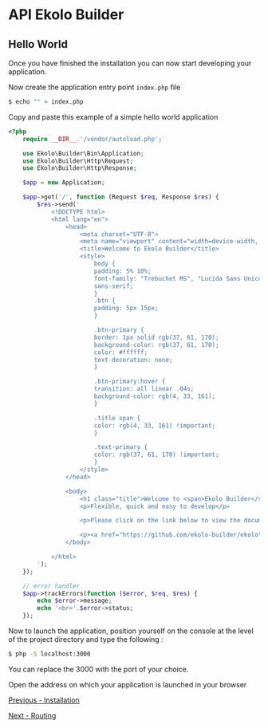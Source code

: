 # API Ekolo Builder

## Hello World

Once you have finished the installation you can now start developing your application.

Now create the application entry point `index.php` file

```bash
$ echo "" > index.php
```

Copy and paste this example of a simple hello world application

```php
<?php
    require __DIR__.'/vendor/autoload.php';

    use Ekolo\Builder\Bin\Application;
    use Ekolo\Builder\Http\Request;
    use Ekolo\Builder\Http\Response;

    $app = new Application;

    $app->get('/', function (Request $req, Response $res) {
        $res->send('
            <!DOCTYPE html>
            <html lang="en">
                <head>
                    <meta charset="UTF-8">
                    <meta name="viewport" content="width=device-width, initial-scale=1.0">
                    <title>Welcome to Ekolo Builder</title>
                    <style>
                        body {
                        padding: 5% 10%;
                        font-family: "Trebuchet MS", "Lucida Sans Unicode", "Lucida Grande", "Lucida Sans", Arial,
                        sans-serif;
                        }
                        .btn {
                        padding: 5px 15px;
                        }

                        .btn-primary {
                        border: 1px solid rgb(37, 61, 170);
                        background-color: rgb(37, 61, 170);
                        color: #ffffff;
                        text-decoration: none;
                        }

                        .btn-primary:hover {
                        transition: all linear .04s;
                        background-color: rgb(4, 33, 161);
                        }

                        .title span {
                        color: rgb(4, 33, 161) !important;
                        }

                        .text-primary {
                        color: rgb(37, 61, 170) !important;
                        }
                    </style>
                </head>

                <body>
                    <h1 class="title">Welcome to <span>Ekolo Builder</span></h1>
                    <p>Flexible, quick and easy to develop</p>

                    <p>Please click on the link below to view the documentantion</p>

                    <p><a href="https://github.com/ekolo-builder/ekolo" class="btn btn-primary">Documentation</a></p>
                </body>

            </html>
        ');
    });

    // error handler
    $app->trackErrors(function ($error, $req, $res) {
        echo $error->message;
        echo '<br>'.$error->status;
    });
```

Now to launch the application, position yourself on the console at the level of the project directory and type the following :

```bash
$ php -S localhost:3000
```

You can replace the 3000 with the port of your choice.

Open the address on which your application is launched in your browser

[Previous - Installation](/documentation/Installation.md)

[Next - Routing](/documentation/Routing.md)